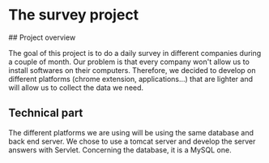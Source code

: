 # The survey project

## Project overview

The goal of this project is to do a daily survey in different companies during a couple of month. Our problem is that every company won't allow us to install softwares on their computers. Therefore, we decided to develop on different platforms (chrome extension, applications...) that are lighter and will allow us to collect the data we need.

## Technical part

The different platforms we are using will be using the same database and back end server. We chose to use a tomcat server and develop the server answers with Servlet. Concerning the database, it is a MySQL one.
